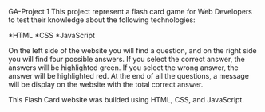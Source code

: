 GA-Project 1
This project represent a flash card game for Web Developers to test their knowledge about the following technologies:

*HTML
*CSS
*JavaScript

On the left side of the website you will find a question, and on the right side you will find four possible answers. If you select the correct answer, the answers will be highlighted green. If you select the wrong answer, the answer will be highlighted red. At the end of all the questions, a message will be display on the website with the total correct answer. 

This Flash Card website was builded using HTML, CSS, and JavaScript.
